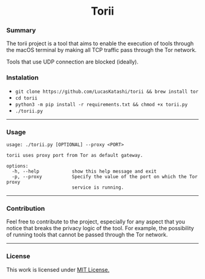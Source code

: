 <p align="center">
<h1 align="center"><b>Torii</b></h1>

### Summary

The torii project is a tool that aims to enable the execution of tools through the macOS terminal by making all TCP traffic pass through the Tor network.

Tools that use UDP connection are blocked (ideally).

### Instalation

- `git clone https://github.com/LucasKatashi/torii && brew install tor`
- `cd torii`
- `python3 -m pip install -r requirements.txt && chmod +x torii.py`
- `./torii.py`

---

### Usage

```
usage: ./torii.py [OPTIONAL] --proxy <PORT>

torii uses proxy port from Tor as default gateway.

options:
  -h, --help            show this help message and exit
  -p, --proxy           Specify the value of the port on which the Tor proxy
                        service is running.
```

---

### Contribution

Feel free to contribute to the project, especially for any aspect that you notice that breaks the privacy logic of the tool. For example, the possibility of running tools that cannot be passed through the Tor network.

---

### License

This work is licensed under [MIT License.](/LICENSE.md)
